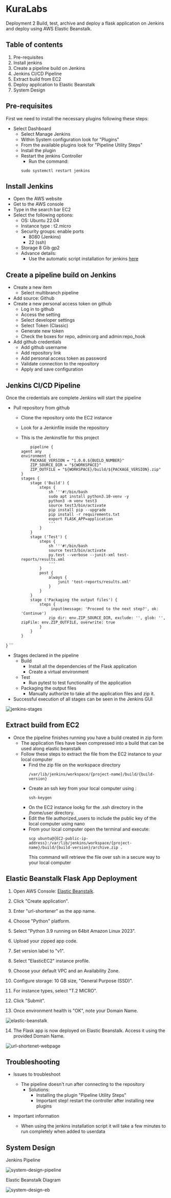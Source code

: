 # KuraLabs

Deployment 2
Build, test, archive and deploy a flask application on Jenkins and deploy using AWS Elastic Beanstalk.

## Table of contents

1. Pre-requisites
2. Install jenkins
3. Create a pipeline build on Jenkins
4. Jenkins CI/CD Pipeline
5. Extract build from EC2
6. Deploy application to Elastic Beanstalk
7. System Design

## Pre-requisites

First we need to install the necessary plugins following these steps:

* Select Dashboard 
  * Select Manage Jenkins
  * Within System configuration look for "Plugins"
  * From the available plugins look for "Pipeline Utility Steps"
  * Install the plugin
  * Restart the jenkins Controller
    * Run the command: 
    ```
    sudo systemctl restart jenkins 
    ```


## Install Jenkins

* Open the AWS website
* Get to the AWS console
* Type in the search bar EC2
* Select the following options:
  * OS: Ubuntu 22.04
  * Instance type : t2.micro
  * Security groups: enable ports
    * 8080 (Jenkins)
    * 22 (ssh)
  * Storage 8 Gib gp2
  * Advance details:
    * Use the automatic script installation for jenkins [here](https://github.com/Antoniorios17/flask-app-jenkins-deployment/blob/main/scripts/jenkins-installer.sh)

## Create a pipeline build on Jenkins

* Create a new item
  * Select multibranch pipeline
* Add source: Github
* Create a new personal access token on github
  * Log in to github
  * Access the setting
  * Select developer settings
  * Select Token (Classic)
  * Generate new token
  * Check the boxes for repo, admin:org and admin:repo_hook
* Add github credentials
  * Add github username
  * Add repository link
  * Add personal access token as password
  * Validate connection to the repository
  * Apply and save configuration

## Jenkins CI/CD Pipeline

Once the credentials are complete Jenkins will start the pipeline

* Pull repository from github
  * Clone the repository onto the EC2 instance
  * Look for a Jenkinfile inside the repository
  * This is the Jenkinsfile for this project

    ```
        pipeline {
    agent any
    environment {
        PACKAGE_VERSION = "1.0.0.${BUILD_NUMBER}"
        ZIP_SOURCE_DIR = "${WORKSPACE}"
        ZIP_OUTFILE = "${WORKSPACE}/build/${PACKAGE_VERSION}.zip"
    }
    stages {
        stage ('Build') {
            steps {
                sh '''#!/bin/bash
                sudo apt install python3.10-venv -y
                python3 -m venv test3
                source test3/bin/activate
                pip install pip --upgrade
                pip install -r requirements.txt
                export FLASK_APP=application
                '''
            }
        }
        stage ('Test') {
            steps {
                sh '''#!/bin/bash
                source test3/bin/activate
                py.test --verbose --junit-xml test-reports/results.xml
                '''
            }
            post {
                always {
                    junit 'test-reports/results.xml'
                }
            }
        }
        stage ('Packaging the output files') {
            steps {
                 input(message: 'Proceed to the next step?', ok: 'Continue')
                zip dir: env.ZIP_SOURCE_DIR, exclude: '', glob: '', zipFile: env.ZIP_OUTFILE, overwrite: true
            }
        }
    }
}
    ```

  * Stages declared in the pipeline
    * Build
      * Install all the dependencies of the Flask application
      * Create a virtual environment
    * Test
      * Run pytest to test functionality of the application
    * Packaging the output files
      * Manually authorize to take all the application files and zip it.
  * Successful execution of all stages can be seen in the Jenkins GUI
  
![jenkins-stages](https://github.com/Antoniorios17/flask-app-jenkins-deployment/blob/main/images/d2-jenkins-stages.png)

## Extract build from EC2

* Once the pipeline finishes running you have a build created in zip form
  * The application files have been compressed into a build that can be used along elastic beanstalk
  * Follow these steps to extract the file from the EC2 instance to your local computer
    * Find the zip file on the workspace directory
      ```
      /var/lib/jenkins/workspace/{project-name}/build/{build-version}
      ```
    * Create an ssh key from your local computer using :
      ```
      ssh-keygen
      ```
    * On the EC2 instance lookg for the .ssh directory in the /home/user directory.
    * Edit the file authorized_users to include the public key of the local computer using nano
    * From your local computer open the terminal and execute:
      ```
      scp ubuntu@{EC2-public-ip-address}:/var/lib/jenkins/workspace/{project-name}/build/{build-version}/archive.zip .
      ```
      This command will retrieve the file over ssh in a secure way to your local computer

## Elastic Beanstalk Flask App Deployment

1. Open AWS Console: [Elastic Beanstalk](us-east-1.console.aws.amazon.com/elasticbeanstalk).

2. Click "Create application".

3. Enter "url-shortener" as the app name.

4. Choose "Python" platform.

5. Select "Python 3.9 running on 64bit Amazon Linux 2023".

6. Upload your zipped app code.

7. Set version label to "v1".

8. Select "ElasticEC2" instance profile.

9. Choose your default VPC and an Availability Zone.

10. Configure storage: 10 GB size, "General Purpose (SSD)".

11. For instance types, select "T.2 MICRO".

12. Click "Submit".

13. Once environment health is "OK", note your Domain Name.

![elastic-beanstalk](https://github.com/Antoniorios17/flask-app-jenkins-deployment/blob/main/images/d2-eb-ok-health.png)

14. The Flask app is now deployed on Elastic Beanstalk. Access it using the provided Domain Name.

![url-shortenet-webpage](https://github.com/Antoniorios17/flask-app-jenkins-deployment/blob/main/images/d2-app-website.png)


## Troubleshooting

* Issues to troubleshoot
  * The pipeline doesn't run after connecting to the repository
    * Solutions: 
      * Installing the plugin "Pipeline Utility Steps"
      * Important step! restart the controller after installing new plugins

* Important information
  * When using the jenkins installation script it will take a few minutes to run completely when added to userdata


## System Design

Jenkins Pipeline

![system-design-pipeline](https://github.com/Antoniorios17/flask-app-jenkins-deployment/blob/main/images/d2-jenkins-pipeline.png)

Elastic Beanstalk Diagram

![system-design-eb](https://github.com/Antoniorios17/flask-app-jenkins-deployment/blob/main/images/d2-jenkins-eb-diagram.png)